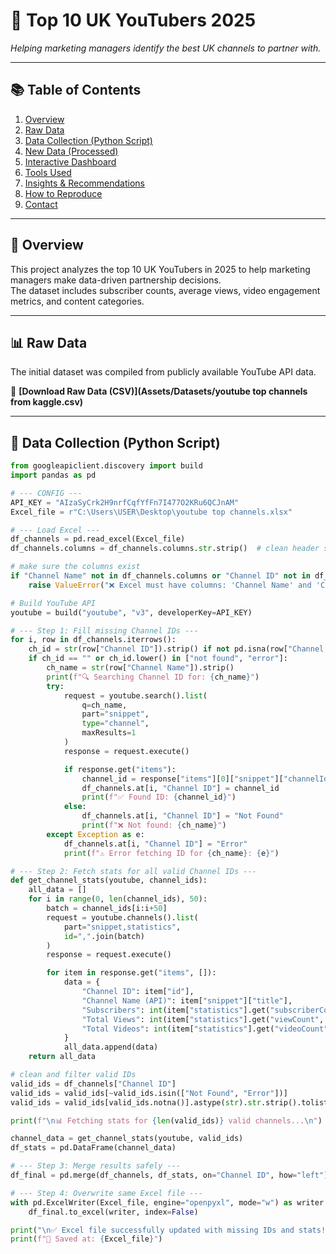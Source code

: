 # 🎥 Top 10 UK YouTubers 2025  
*Helping marketing managers identify the best UK channels to partner with.*

---

## 📚 Table of Contents
1. [Overview](#overview)
2. [Raw Data](#raw-data)
3. [Data Collection (Python Script)](#data-collection-python-script)
4. [New Data (Processed)](#new-data-processed)
5. [Interactive Dashboard](#interactive-dashboard)
6. [Tools Used](#tools-used)
7. [Insights & Recommendations](#insights--recommendations)
8. [How to Reproduce](#how-to-reproduce)
9. [Contact](#contact)

---

## 🧩 Overview
This project analyzes the top 10 UK YouTubers in 2025 to help marketing managers make data-driven partnership decisions.  
The dataset includes subscriber counts, average views, video engagement metrics, and content categories.

---

## 📊 Raw Data
The initial dataset was compiled from publicly available YouTube API data.

📂 **[Download Raw Data (CSV)](Assets/Datasets/youtube top channels from kaggle.csv)**



---

## 🐍 Data Collection (Python Script)

```python
from googleapiclient.discovery import build
import pandas as pd

# --- CONFIG ---
API_KEY = "AIzaSyCrk2H9nrfCqfYfFn7I477O2KRu6QCJnAM"
Excel_file = r"C:\Users\USER\Desktop\youtube top channels.xlsx"

# --- Load Excel ---
df_channels = pd.read_excel(Excel_file)
df_channels.columns = df_channels.columns.str.strip()  # clean header spaces

# make sure the columns exist
if "Channel Name" not in df_channels.columns or "Channel ID" not in df_channels.columns:
    raise ValueError("❌ Excel must have columns: 'Channel Name' and 'Channel ID'")

# Build YouTube API
youtube = build("youtube", "v3", developerKey=API_KEY)

# --- Step 1: Fill missing Channel IDs ---
for i, row in df_channels.iterrows():
    ch_id = str(row["Channel ID"]).strip() if not pd.isna(row["Channel ID"]) else ""
    if ch_id == "" or ch_id.lower() in ["not found", "error"]:
        ch_name = str(row["Channel Name"]).strip()
        print(f"🔍 Searching Channel ID for: {ch_name}")
        try:
            request = youtube.search().list(
                q=ch_name,
                part="snippet",
                type="channel",
                maxResults=1
            )
            response = request.execute()

            if response.get("items"):
                channel_id = response["items"][0]["snippet"]["channelId"]
                df_channels.at[i, "Channel ID"] = channel_id
                print(f"✅ Found ID: {channel_id}")
            else:
                df_channels.at[i, "Channel ID"] = "Not Found"
                print(f"❌ Not found: {ch_name}")
        except Exception as e:
            df_channels.at[i, "Channel ID"] = "Error"
            print(f"⚠️ Error fetching ID for {ch_name}: {e}")

# --- Step 2: Fetch stats for all valid Channel IDs ---
def get_channel_stats(youtube, channel_ids):
    all_data = []
    for i in range(0, len(channel_ids), 50):
        batch = channel_ids[i:i+50]
        request = youtube.channels().list(
            part="snippet,statistics",
            id=",".join(batch)
        )
        response = request.execute()

        for item in response.get("items", []):
            data = {
                "Channel ID": item["id"],
                "Channel Name (API)": item["snippet"]["title"],
                "Subscribers": int(item["statistics"].get("subscriberCount", 0)),
                "Total Views": int(item["statistics"].get("viewCount", 0)),
                "Total Videos": int(item["statistics"].get("videoCount", 0))
            }
            all_data.append(data)
    return all_data

# clean and filter valid IDs
valid_ids = df_channels["Channel ID"]
valid_ids = valid_ids[~valid_ids.isin(["Not Found", "Error"])]
valid_ids = valid_ids[valid_ids.notna()].astype(str).str.strip().tolist()

print(f"\n📊 Fetching stats for {len(valid_ids)} valid channels...\n")

channel_data = get_channel_stats(youtube, valid_ids)
df_stats = pd.DataFrame(channel_data)

# --- Step 3: Merge results safely ---
df_final = pd.merge(df_channels, df_stats, on="Channel ID", how="left")

# --- Step 4: Overwrite same Excel file ---
with pd.ExcelWriter(Excel_file, engine="openpyxl", mode="w") as writer:
    df_final.to_excel(writer, index=False)

print("\n✅ Excel file successfully updated with missing IDs and stats!")
print(f"📁 Saved at: {Excel_file}")
```



